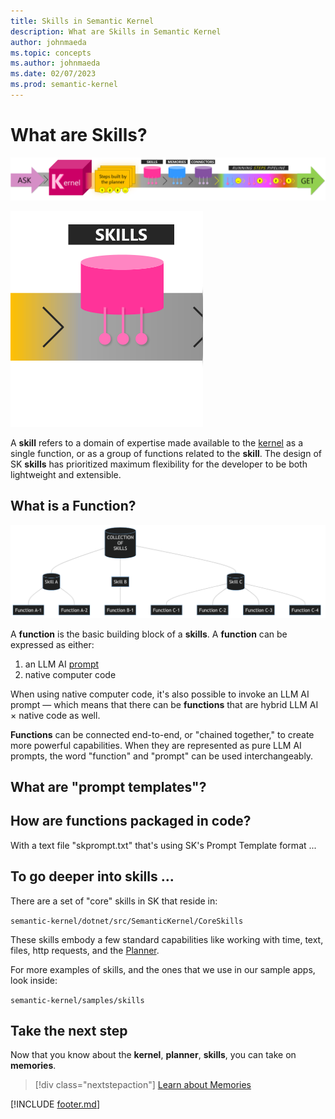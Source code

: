 ```yaml
---
title: Skills in Semantic Kernel
description: What are Skills in Semantic Kernel
author: johnmaeda
ms.topic: concepts
ms.author: johnmaeda
ms.date: 02/07/2023
ms.prod: semantic-kernel
---
```

# What are Skills?

![Journey of an ask to a get in Semantic Kernel visualized as phases as annotated immediately below](../media/fullview.png)

![](../media/skills.png)

A **skill** refers to a domain of expertise made available to the [kernel](kernel) as a single function, or as a group of functions related to the **skill**. The design of SK **skills** has prioritized maximum flexibility for the developer to be both lightweight and extensible.  

## What is a Function?

![](../media/skills01.png)

A **function** is the basic building block of a **skills**. A **function** can be expressed as either:

1. an LLM AI [prompt](prompt)
2. native computer code

When using native computer code, it's also possible to invoke an LLM AI prompt — which means that there can be **functions** that are hybrid LLM AI × native code as well. 

**Functions** can be connected end-to-end, or "chained together," to create more powerful capabilities. When they are represented as pure LLM AI prompts, the word "function" and "prompt" can be used interchangeably. 

## What are "prompt templates"?

## How are functions packaged in code?

With a text file "skprompt.txt" that's using SK's Prompt Template format ...

## To go deeper into skills ...

There are a set of "core" skills in SK that reside in:

`semantic-kernel/dotnet/src/SemanticKernel/CoreSkills`

These skills embody a few standard capabilities like working with time, text, files, http requests, and the [Planner](planner).

For more examples of skills, and the ones that we use in our sample apps, look inside:

`semantic-kernel/samples/skills`

## Take the next step

Now that you know about the **kernel**, **planner**, **skills**, you can take on **memories**.

> [!div class="nextstepaction"]
> [Learn about Memories](memories.md)

[!INCLUDE [footer.md](../includes/footer.md)]